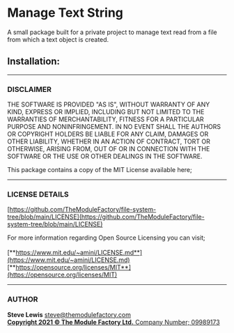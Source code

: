# Manage Text String

A small package built for a private project to manage text read from a file from which a text object is created.

## Installation:


***
### **DISCLAIMER**<br>
THE SOFTWARE IS PROVIDED "AS IS", WITHOUT WARRANTY OF ANY KIND, EXPRESS OR IMPLIED, INCLUDING BUT NOT LIMITED
TO THE WARRANTIES OF MERCHANTABILITY, FITNESS FOR A PARTICULAR PURPOSE AND NONINFRINGEMENT. IN NO EVENT SHALL
THE AUTHORS OR COPYRIGHT HOLDERS BE LIABLE FOR ANY CLAIM, DAMAGES OR OTHER LIABILITY, WHETHER IN AN ACTION OF
CONTRACT, TORT OR OTHERWISE, ARISING FROM, OUT OF OR IN CONNECTION WITH THE SOFTWARE OR THE USE OR OTHER
DEALINGS IN THE SOFTWARE.

This package contains a copy of the MIT License available here;

***
### **LICENSE DETAILS**
[https://github.com/TheModuleFactory/file-system-tree/blob/main/LICENSE](https://github.com/TheModuleFactory/file-system-tree/blob/main/LICENSE)

For more information regarding Open Source Licensing you can visit;<br><br>
[**https://www.mit.edu/~amini/LICENSE.md**](https://www.mit.edu/~amini/LICENSE.md)
[**https://opensource.org/licenses/MIT**](https://opensource.org/licenses/MIT)

***
### **AUTHOR**
**Steve Lewis** <steve@themodulefactory.com><br>
[**Copyright 2021 &copy; The Module Factory Ltd.** Company Number; 09989173](https://www.themodulefactory.com)